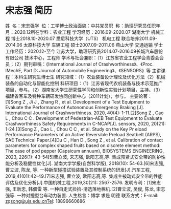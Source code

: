 # 宋志强 简历
姓  名：宋志强学  位：工学博士政治面貌：中共党员职  称：助理研究员任职年月：2020.12所在学科：农业工程
学习经历：2016.09-2020.07 湖南大学 机械工程 博士2018.10-2020.07 悉尼科技大学（UTS） 机电工程 联合培养2011.09-2014.06 太原科技大学 车辆工程 硕士2007.09-2011.06 燕山大学 交通运输 学士
工作经历：2020.12-至今 江苏大学，助理研究员2014.07-2016.09长城汽车股份有限公司 技术中心，工程师
学术与社会兼职：（1）江苏省农业工程学会青委会会员；（2）期刊审稿：《International Journal of Crashworthiness》、《Proc. IMechE, Part D: Journal of Automobile Engineering》、《SENSORS》等
主讲课程：本科生研究生博士生
研究领域：（1）农业装备设计理论及优化方法（2）机械装备的自动化与智能化控制
科研项目：（1）江苏省现代农机装备与技术示范推广项目，参与。（2）湖南省大学生研究性学习和创新性实验计划项目，主持。（3）福建省客车及特种车辆研发协同创新中心（2011计划），参与。
主要论著：[1]Song Z , Ji J , Zhang R , et al. Development of a Test Equipment to Evaluate the Performance of Autonomous Emergency Braking [J]. International Journal of Crashworthiness. 2020, 40(4): 1-11.[2]Song Z , Cao L , Chou C C . Development of Pedestrian-AEB Test Equipment to Evaluate Crashworthiness Safety Requirements in C-NCAP[J]. sensors, 2020, 20(21): 1-24.[3]Song Z , Cao L , Chou C C , et al. Study on the Key Pr eload Performance Parameters of an Active Reversible Preload Seatbelt (ARPS), SAE Technical Paper.[4]Du C , Han D , Song Z , et al. Calibration of contact parameters for complex shaped fruits based on discrete element method: The case of pod pepper (Capsicum annuum), BIOSYSTEMS ENGINEERING, 2023, 226(1): 43-54[5]曹立波, 宋志强, 欧阳志高,等. 集成预紧式安全带的防护性能分析及稳健性优化[J]. 湖南大学学报(自然科学版), 2018(10): 54-63.[6]宋志强, 曹立波, 陈龙, 等. 一种新型碰撞试验装置及其控制系统的研发[J].汽车工程, 2019,41(01):42-49.[7]宋志强, 曹立波, 欧阳志高,等. 集成主被动式安全带的性能评估及优化分析[J].中国机械工程,2019,30(21): 2567-2576.
发明专利：[1]宋志强, 王新忠, 韩佃雷 等. 一种自走式捡拾-清选落地棉机.[2]曹立波, 吴俊, 陈龙, 宋志强等. 一种对撞型台车动力装置.
人生格言：博学 求是 明德
联系方式：E-mail: zqsong@ujs.edu.cnTel: 18896660686
